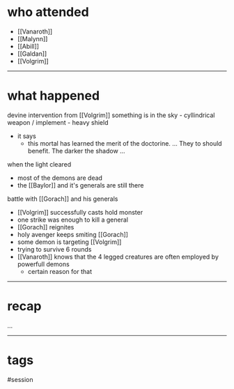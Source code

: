 # who attended

- [[Vanaroth]]
- [[Malynn]]
- [[Abill]]
- [[Galdan]]
- [[Volgrim]]

---
# what happened

devine intervention from [[Volgrim]]
	something is in the sky
	- cyllindrical weapon / implement
	- heavy shield
- it says
	- this mortal has learned the merit of the doctorine. ... They to should benefit. The darker the shadow ...

when the light cleared
- most of the demons are dead
- the [[Baylor]] and it's generals are still there

battle with [[Gorach]] and his generals
- [[Volgrim]] successfully casts hold monster
- one strike was enough to kill a general
- [[Gorach]] reignites
- holy avenger keeps smiting [[Gorach]]
- some demon is targeting [[Volgrim]]
- trying to survive 6 rounds
- [[Vanaroth]] knows that the 4 legged creatures are often employed by powerfull demons
	- certain reason for that

---
# recap

...

---
# tags

#session